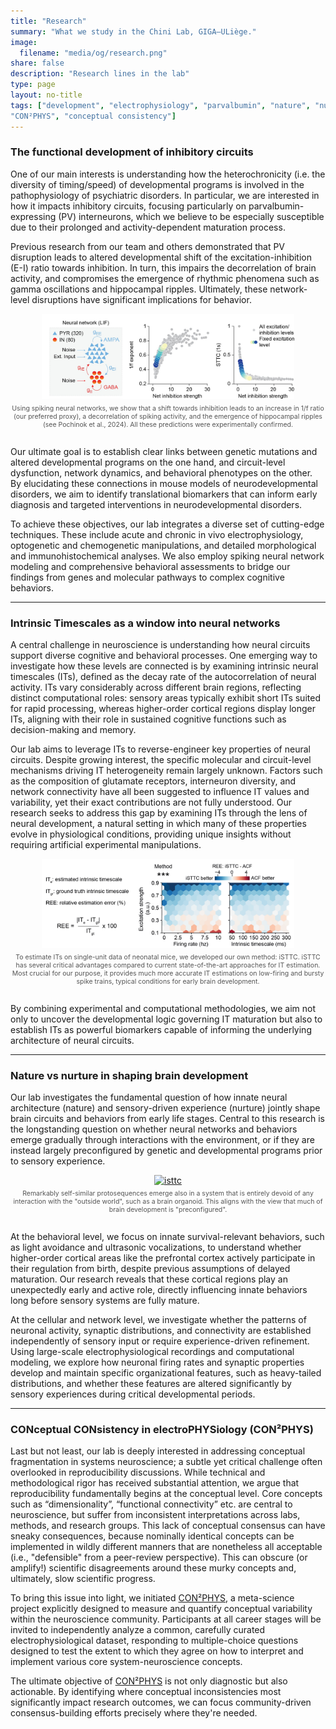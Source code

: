```yaml
---
title: "Research"
summary: "What we study in the Chini Lab, GIGA–ULiège."
image:
  filename: "media/og/research.png"
share: false
description: "Research lines in the lab"
type: page 
layout: no-title
tags: ["development", "electrophysiology", "parvalbumin", "nature", "nurture", "neural circuits", "neural networks", "timescales", "modeling",
"CON²PHYS", "conceptual consistency"]
---
```


### The functional development of inhibitory circuits

One of our main interests is understanding how the heterochronicity (i.e. the diversity of timing/speed) of developmental programs is involved in the pathophysiology of psychiatric
disorders. In particular, we are interested in how it impacts inhibitory circuits, focusing particularly on parvalbumin-expressing (PV) interneurons, which we 
believe to be especially susceptible due to their prolonged and activity-dependent maturation process. 

Previous research from our team and others demonstrated that PV disruption leads to altered developmental shift of the excitation-inhibition (E-I) ratio towards inhibition. 
In turn, this impairs the decorrelation of brain activity, and compromises the emergence of rhythmic phenomena such as gamma oscillations and hippocampal ripples. 
Ultimately, these network-level disruptions have significant implications for behavior.

<div style="text-align:center; margin-bottom: 2em;">
  <a href="https://elifesciences.org/articles/78811" target="_blank">
    <img src="1f-decorr-nn.png" alt="Computational model: inhibition and decorrelation" style="max-width:80%">
  </a>
  <div style="font-size:0.75em; margin-top:0.5em;">
    <span style="font-size:1em; color:#555;">
      Using spiking neural networks, we show that a shift towards inhibition leads to an increase in 1/f ratio (our preferred proxy), a decorrelation of spiking activity, and the 
	  emergence of hippocampal ripples (see Pochinok et al., 2024). All these predictions were experimentally confirmed.<br>
    </span>
  </div>
</div>



Our ultimate goal is to establish clear links between genetic mutations and altered developmental programs on the one hand, and circuit-level dysfunction, network dynamics, and behavioral phenotypes on the other. 
By elucidating these connections in mouse models of neurodevelopmental disorders, we aim to identify translational biomarkers that can inform early diagnosis and targeted interventions in neurodevelopmental disorders.

To achieve these objectives, our lab integrates a diverse set of cutting-edge techniques. These include acute and chronic in vivo electrophysiology, optogenetic and chemogenetic manipulations, 
and detailed morphological and immunohistochemical analyses. We also employ spiking neural network modeling and comprehensive behavioral assessments to bridge our findings from genes and molecular pathways to complex cognitive behaviors. 

---

### Intrinsic Timescales as a window into neural networks

A central challenge in neuroscience is understanding how neural circuits support diverse cognitive and behavioral processes. 
One emerging way to investigate how these levels are connected is by examining intrinsic neural timescales (ITs), defined as the decay rate of the autocorrelation of neural activity.
ITs vary considerably across different brain regions, reflecting distinct computational roles: sensory areas typically exhibit short ITs suited for rapid processing, 
whereas higher-order cortical regions display longer ITs, aligning with their role in sustained cognitive functions such as decision-making and memory.

Our lab aims to leverage ITs to reverse-engineer key properties of neural circuits. Despite growing interest, the specific molecular and circuit-level mechanisms driving IT heterogeneity remain largely unknown. 
Factors such as the composition of glutamate receptors, interneuron diversity, and network connectivity have all been suggested to influence IT values and variability, yet their exact contributions are not fully understood. 
Our research seeks to address this gap by examining ITs through the lens of neural development, a natural setting in which many of these properties evolve in physiological conditions, 
providing unique insights without requiring artificial experimental manipulations.

<div style="text-align:center; margin-bottom: 2em;">
  <a href="https://www.biorxiv.org/content/10.1101/2025.08.01.668071v1" target="_blank">
    <img src="isttc.png" alt="isttc" style="max-width:80%">
  </a>
  <div style="font-size:0.75em; margin-top:0.5em;">
    <span style="font-size:1em; color:#555;">
      To estimate ITs on single-unit data of neonatal mice, we developed our own method: iSTTC. iSTTC has several critical advantages compared to current state-of-the-art approaches
	  for IT estimation. Most crucial for our purpose, it provides much more accurate IT estimations on low-firing and bursty spike trains, typical conditions for early brain development.<br>
    </span>
  </div>
</div>

By combining experimental and computational methodologies, we aim not only to uncover the developmental logic governing IT maturation but also to establish ITs as powerful biomarkers capable of informing 
the underlying architecture of neural circuits.

---

### Nature vs nurture in shaping brain development

Our lab investigates the fundamental question of how innate neural architecture (nature) and sensory-driven experience (nurture) jointly shape brain circuits and behaviors from early life stages. 
Central to this research is the longstanding question on whether neural networks and behaviors emerge gradually through interactions with the environment, 
or if they are instead largely preconfigured by genetic and developmental programs prior to sensory experience.

<div style="text-align:center; margin-bottom: 2em;">
  <a href="https://www.biorxiv.org/content/10.1101/2023.12.29.573646v2" target="_blank">
    <img src="protosequences.png" alt="isttc" style="max-width:80%">
  </a>
  <div style="font-size:0.75em; margin-top:0.5em;">
    <span style="font-size:1em; color:#555;">
      Remarkably self-similar protosequences emerge also in a system that is entirely devoid of any interaction with the "outside world", such as a brain organoid.
	  This aligns with the view that much of brain development is "preconfigured".<br>
    </span>
  </div>
</div>

At the behavioral level, we focus on innate survival-relevant behaviors, such as light avoidance and ultrasonic vocalizations, to understand whether higher-order cortical areas like the prefrontal cortex 
actively participate in their regulation from birth, despite previous assumptions of delayed maturation. Our research reveals that these cortical regions play an unexpectedly early and active role, 
directly influencing innate behaviors long before sensory systems are fully mature.

At the cellular and network level, we investigate whether the patterns of neuronal activity, synaptic distributions, and connectivity are established independently of sensory input or require experience-driven refinement. 
Using large-scale electrophysiological recordings and computational modeling, we explore how neuronal firing rates and synaptic properties develop and maintain specific organizational features, such as heavy-tailed distributions, 
and whether these features are altered significantly by sensory experiences during critical developmental periods.

---

### CONceptual CONsistency in electroPHYSiology (CON²PHYS)

Last but not least, our lab is deeply interested in addressing conceptual fragmentation in systems neuroscience; a subtle yet critical challenge often overlooked in reproducibility discussions. 
While technical and methodological rigor has received substantial attention, we argue that reproducibility fundamentally begins at the conceptual level. 
Core concepts such as “dimensionality”, “functional connectivity” etc. are central to neuroscience, but suffer from inconsistent interpretations across labs, methods, and research groups. 
This lack of conceptual consensus can have sneaky consequences, because nominally identical concepts can be implemented in wildly different manners that are 
nonetheless all acceptable (i.e., "defensible" from a peer-review perspective). This can obscure (or amplify!) scientific disagreements around these murky concepts and, 
ultimately, slow scientific progress.

To bring this issue into light, we initiated [CON²PHYS](https://gin.g-node.org/mchini/CON2PHYS), a meta-science project explicitly designed to measure and quantify conceptual variability within the neuroscience community. 
Participants at all career stages will be invited to independently analyze a common, carefully curated electrophysiological dataset, responding to multiple-choice questions designed to test the extent to which 
they agree on how to interpret and implement various core system-neuroscience concepts. 

The ultimate objective of [CON²PHYS](https://gin.g-node.org/mchini/CON2PHYS) is not only diagnostic but also actionable. By identifying where conceptual inconsistencies most significantly impact research outcomes, 
we can focus community-driven consensus-building efforts precisely where they're needed.
